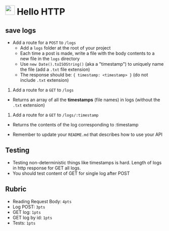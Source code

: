 <img src="https://cloud.githubusercontent.com/assets/478864/22186847/68223ce6-e0b1-11e6-8a62-0e3edc96725e.png" width=30> Hello HTTP
======

## save logs

* Add a route for a `POST` to `/logs`
  * Add a `logs` folder at the root of your project
  * Each time a post is made, write a file with the body contents to a new file in the `logs` directory
  * Use `new Date().toISOString()` (aka a "timestamp") to uniquely name the file (add a `.txt` file extension)
  * The response should be: `{ timestamp: <timestamp> }` (do not include `.txt` extension)
1. Add a route for a `GET` to `/logs`
  * Returns an array of all the **timestamps** (file names) in logs (without the `.txt` extension)

1. Add a route for a `GET` to `/logs/:timestamp`
  * Returns the contents of the log corresponding to :timestamp

* Remember to update your `README.md` that describes how to use your API 

## Testing

* Testing non-deterministic things like timestamps is hard. Length of logs in http response for GET all logs. 
* You should test content of GET for single log after POST

## Rubric

* Reading Request Body: `4pts`
* Log POST: `3pts`
* GET log: `1pts`
* GET log by id: `1pts`
* Tests: `1pts`